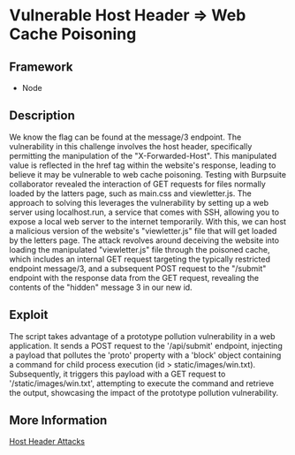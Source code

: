 # Vulnerable Host Header => Web Cache Poisoning

## Framework

- Node

## Description

We know the flag can be found at the message/3 endpoint. The vulnerability in this challenge involves the host header, specifically permitting the manipulation of the "X-Forwarded-Host". This manipulated value is reflected in the href tag within the website's response, leading to believe it may be vulnerable to web cache poisoning. Testing with Burpsuite collaborator revealed the interaction of GET requests for files normally loaded by the latters page, such as main.css and viewletter.js. The approach to solving this leverages the vulnerability by setting up a web server using localhost.run, a service that comes with SSH, allowing you to expose a local web server to the internet temporarily. With this, we can host a malicious version of the website's "viewletter.js" file that will get loaded by the letters page. The attack revolves around deceiving the website into loading the manipulated "viewletter.js" file through the poisoned cache, which includes an internal GET request targeting the typically restricted endpoint message/3, and a subsequent POST request to the "/submit" endpoint with the response data from the GET request, revealing the contents of the "hidden" message 3 in our new id.

## Exploit

The script takes advantage of a prototype pollution vulnerability in a web application. It sends a POST request to the '/api/submit' endpoint, injecting a payload that pollutes the 'proto' property with a 'block' object containing a command for child process execution (id > static/images/win.txt). Subsequently, it triggers this payload with a GET request to '/static/images/win.txt', attempting to execute the command and retrieve the output, showcasing the impact of the prototype pollution vulnerability.

## More Information

[Host Header Attacks](https://portswigger.net/web-security/host-header)

